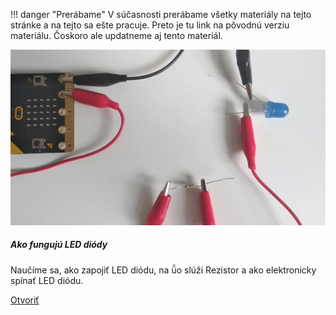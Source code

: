 !!! danger "Prerábame"
    V súčasnosti prerábame všetky materiály na tejto stránke a na tejto sa ešte pracuje.
    Preto je tu link na pôvodnú verziu materiálu. Čoskoro ale updatneme aj tento materiál.

<div class="card mb-4 box-shadow h-100">
                <img class="card-img-top" src="/static/img/materialy/ako-funguju-led.jpg" alt="Card image cap">
                <div class="card-body">
                  <h5 class="card-title">Ako fungujú LED diódy</h5>
                  <p class="card-text">Naučíme sa, ako zapojiť LED diódu, na ǚo slúži Rezistor a ako elektronicky spínať LED diódu.</p>
                  <div class="text-center">
                    <a href="/static/downloads/metodiky/microbit-makecode-ako-funguju-led-diody.pdf" class="btn btn-info">Otvoriť</a>
                  </div>
                </div>
              </div>